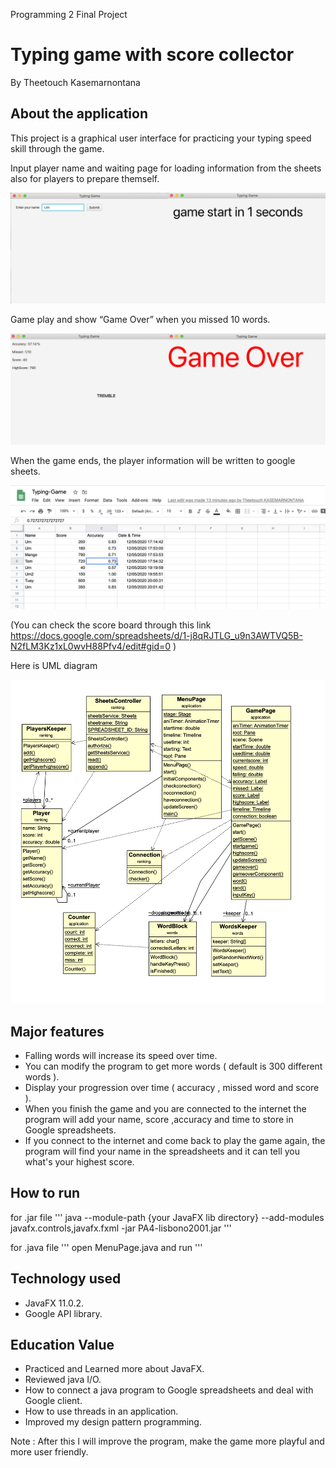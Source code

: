 Programming 2 Final Project

# Typing game with score collector

By Theetouch Kasemarnontana

## About the application

This project is a graphical user interface for practicing your typing speed skill through the game. 

Input player name and waiting page for loading information from the sheets also for players to prepare themself.


![](https://github.com/OOP2020/PA4-lisbono2001/blob/master/Photoes/GUI6.jpg)


Game play and show “Game Over” when you missed 10 words.

![alt text](https://github.com/OOP2020/PA4-lisbono2001/blob/master/Photoes/GUI7.jpg)



When the game ends, the player information will be written to google sheets.

![alt text](https://github.com/OOP2020/PA4-lisbono2001/blob/master/Photoes/GUI5.png)

(You can check the score board through this link https://docs.google.com/spreadsheets/d/1-j8qRJTLG_u9n3AWTVQ5B-N2fLM3Kz1xL0wvH88Pfv4/edit#gid=0 )

Here is UML diagram

![](https://github.com/OOP2020/PA4-lisbono2001/blob/master/Photoes/UML.png)

## Major features

- Falling words will increase its speed over time.
- You can modify the program to get more words ( default is 300 different words ).
- Display your progression over time ( accuracy , missed word and score ).
- When you finish the game and you are connected to the internet the program will add your name, score ,accuracy and time to store in Google spreadsheets.
- If you connect to the internet and come back to play the game again, the program will find your name in the spreadsheets and it can tell you what's your highest score.

## How to run
for .jar file
'''
java --module-path {your JavaFX lib directory} --add-modules javafx.controls,javafx.fxml -jar PA4-lisbono2001.jar
'''

for .java file 
'''
open MenuPage.java and run
'''

## Technology used
- JavaFX 11.0.2.
- Google API library.

## Education Value
- Practiced and Learned more about JavaFX.
- Reviewed java I/O.
- How to connect a java program to Google spreadsheets and deal with Google client.
- How to use threads in an application.
- Improved my design pattern programming.

Note : After this I will improve the program, make the game more playful and more user friendly.
